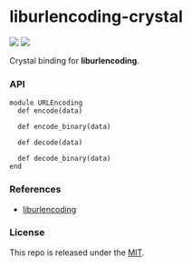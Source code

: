 # liburlencoding-crystal

[![](https://img.shields.io/github/v/tag/thechampagne/liburlencoding-crystal?label=version)](https://github.com/thechampagne/liburlencoding-crystal/releases/latest) [![](https://img.shields.io/github/license/thechampagne/liburlencoding-crystal)](https://github.com/thechampagne/liburlencoding-crystal/blob/main/LICENSE)

Crystal binding for **liburlencoding**.

### API

```crystal
module URLEncoding
  def encode(data)

  def encode_binary(data)

  def decode(data)

  def decode_binary(data)
end
```

### References
 - [liburlencoding](https://github.com/thechampagne/liburlencoding)

### License

This repo is released under the [MIT](https://github.com/thechampagne/liburlencoding-crystal/blob/main/LICENSE).
